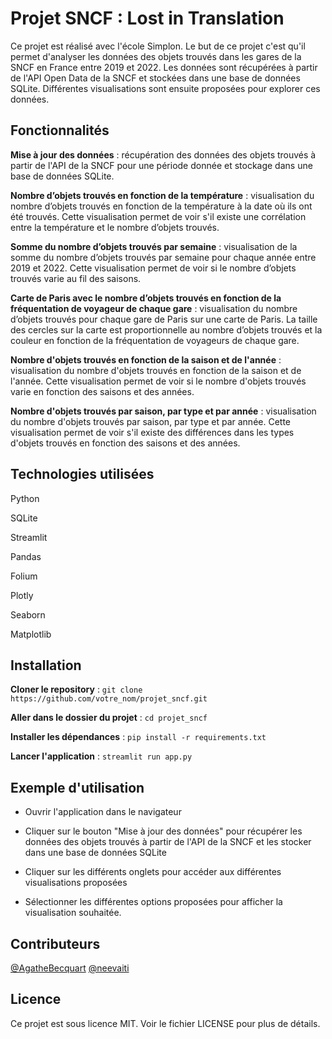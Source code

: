 # Projet SNCF : Lost in Translation

Ce projet est réalisé avec l'école Simplon. Le but de ce projet c'est qu'il permet d'analyser les données des objets trouvés dans les gares de la SNCF en France entre 2019 et 2022. Les données sont récupérées à partir de l'API Open Data de la SNCF et stockées dans une base de données SQLite. Différentes visualisations sont ensuite proposées pour explorer ces données.

## Fonctionnalités

**Mise à jour des données** : récupération des données des objets trouvés à partir de l'API de la SNCF pour une période donnée et stockage dans une base de données SQLite.

**Nombre d’objets trouvés en fonction de la température** : visualisation du nombre d’objets trouvés en fonction de la température à la date où ils ont été trouvés. Cette visualisation permet de voir s'il existe une corrélation entre la température et le nombre d’objets trouvés.

**Somme du nombre d’objets trouvés par semaine** : visualisation de la somme du nombre d’objets trouvés par semaine pour chaque année entre 2019 et 2022. Cette visualisation permet de voir si le nombre d’objets trouvés varie au fil des saisons.

**Carte de Paris avec le nombre d’objets trouvés en fonction de la fréquentation de voyageur de chaque gare** : visualisation du nombre d’objets trouvés pour chaque gare de Paris sur une carte de Paris. La taille des cercles sur la carte est proportionnelle au nombre d’objets trouvés et la couleur en fonction de la fréquentation de voyageurs de chaque gare.

**Nombre d'objets trouvés en fonction de la saison et de l'année** : visualisation du nombre d'objets trouvés en fonction de la saison et de l'année. Cette visualisation permet de voir si le nombre d'objets trouvés varie en fonction des saisons et des années.

**Nombre d'objets trouvés par saison, par type et par année** : visualisation du nombre d'objets trouvés par saison, par type et par année. Cette visualisation permet de voir s'il existe des différences dans les types d'objets trouvés en fonction des saisons et des années.

## Technologies utilisées

Python

SQLite

Streamlit

Pandas

Folium

Plotly

Seaborn

Matplotlib


## Installation

**Cloner le repository** : `git clone https://github.com/votre_nom/projet_sncf.git`

**Aller dans le dossier du projet** : `cd projet_sncf`

**Installer les dépendances** : `pip install -r requirements.txt`

**Lancer l'application** : `streamlit run app.py`

## Exemple d'utilisation

- Ouvrir l'application dans le navigateur

- Cliquer sur le bouton "Mise à jour des données" pour récupérer les données des objets trouvés à partir de l'API de la SNCF et les stocker dans une base de données SQLite

- Cliquer sur les différents onglets pour accéder aux différentes visualisations proposées

- Sélectionner les différentes options proposées pour afficher la visualisation souhaitée.


## Contributeurs
[@AgatheBecquart](https://github.com/AgatheBecquart)
[@neevaiti](https://github.com/neevaiti)


 ## Licence
Ce projet est sous licence MIT. Voir le fichier LICENSE pour plus de détails.